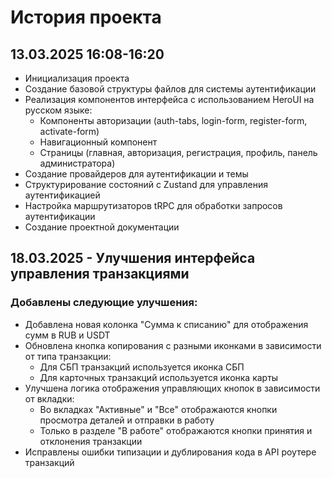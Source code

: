 # История проекта

## 13.03.2025 16:08-16:20
- Инициализация проекта
- Создание базовой структуры файлов для системы аутентификации
- Реализация компонентов интерфейса с использованием HeroUI на русском языке:
  - Компоненты авторизации (auth-tabs, login-form, register-form, activate-form)
  - Навигационный компонент
  - Страницы (главная, авторизация, регистрация, профиль, панель администратора)
- Создание провайдеров для аутентификации и темы 
- Структурирование состояний с Zustand для управления аутентификацией
- Настройка маршрутизаторов tRPC для обработки запросов аутентификации
- Создание проектной документации

## 18.03.2025 - Улучшения интерфейса управления транзакциями

### Добавлены следующие улучшения:
- Добавлена новая колонка "Сумма к списанию" для отображения сумм в RUB и USDT
- Обновлена кнопка копирования с разными иконками в зависимости от типа транзакции:
  - Для СБП транзакций используется иконка СБП
  - Для карточных транзакций используется иконка карты
- Улучшена логика отображения управляющих кнопок в зависимости от вкладки:
  - Во вкладках "Активные" и "Все" отображаются кнопки просмотра деталей и отправки в работу
  - Только в разделе "В работе" отображаются кнопки принятия и отклонения транзакции
- Исправлены ошибки типизации и дублирования кода в API роутере транзакций
